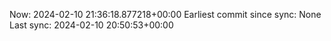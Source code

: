 Now: 2024-02-10 21:36:18.877218+00:00 Earliest commit since sync: None Last sync: 2024-02-10 20:50:53+00:00
